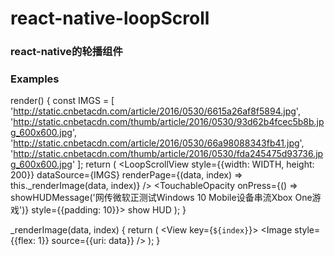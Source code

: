 # react-native-loopScroll
### react-native的轮播组件


### Examples

render() {
    const IMGS = [
        'http://static.cnbetacdn.com/article/2016/0530/6615a26af8f5894.jpg',
        'http://static.cnbetacdn.com/thumb/article/2016/0530/93d62b4fcec5b8b.jpg_600x600.jpg',
        'http://static.cnbetacdn.com/article/2016/0530/66a98088343fb41.jpg',
        'http://static.cnbetacdn.com/thumb/article/2016/0530/fda245475d93736.jpg_600x600.jpg'
    ];
    return (
        <View style={styles.container}>
            <LoopScrollView
                style={{width: WIDTH, height: 200}}
                dataSource={IMGS}
                renderPage={(data, index) => this._renderImage(data, index)}
            />
            <TouchableOpacity onPress={() => showHUDMessage('网传微软正测试Windows 10 Mobile设备串流Xbox One游戏')} style={{padding: 10}}>
                <Text>show HUD</Text>
            </TouchableOpacity>
        </View>
    );
}


_renderImage(data, index) {
    return (
        <View key={`${index}`}>
            <Image style={{flex: 1}} source={{uri: data}} />
        </View>
    );
}

